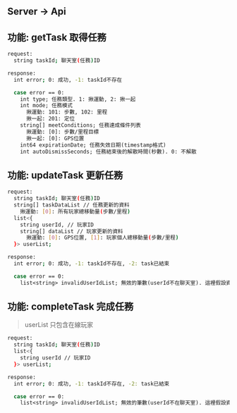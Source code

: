 ## Server -> Api

## 功能: getTask 取得任務

```bash
request:
  string taskId; 聊天室(任務)ID
```

```bash
response:
  int error; 0: 成功, -1: taskId不存在

  case error == 0:
    int type; 任務類型. 1: 揪運動, 2: 揪一起
    int mode; 任務模式
      揪運動: 101: 步數, 102: 里程
      揪一起: 201: 定位
    string[] meetConditions; 任務達成條件列表
      揪運動: [0]: 步數/里程目標
      揪一起: [0]: GPS位置
    int64 expirationDate; 任務失效日期(timestamp格式)
    int autoDismissSeconds; 任務結束後的解散時間(秒數). 0: 不解散
```

## 功能: updateTask 更新任務

```bash
request:
  string taskId; 聊天室(任務)ID
  string[] taskDataList // 任務更新的資料
    揪運動: [0]: 所有玩家總移動量(步數/里程)
  list<{
    string userId, // 玩家ID
    string[] dataList // 玩家更新的資料
      揪運動: [0]: GPS位置, [1]: 玩家個人總移動量(步數/里程)
  }> userList;
```

```bash
response:
  int error; 0: 成功, -1: taskId不存在, -2: task已結束

  case error == 0:
    list<string> invalidUserIdList; 無效的筆數(userId不在聊天室). 這裡假設資料都是正確的, 所以只回傳有誤的
```

## 功能: completeTask 完成任務

> userList 只包含在線玩家

```bash
request:
  string taskId; 聊天室(任務)ID
  list<{
    string userId // 玩家ID
  }> userList;
```

```bash
response:
  int error; 0: 成功, -1: taskId不存在, -2: task已結束

  case error == 0:
    list<string> invalidUserIdList; 無效的筆數(userId不在聊天室). 這裡假設資料都是正確的, 所以只回傳有誤的
```
